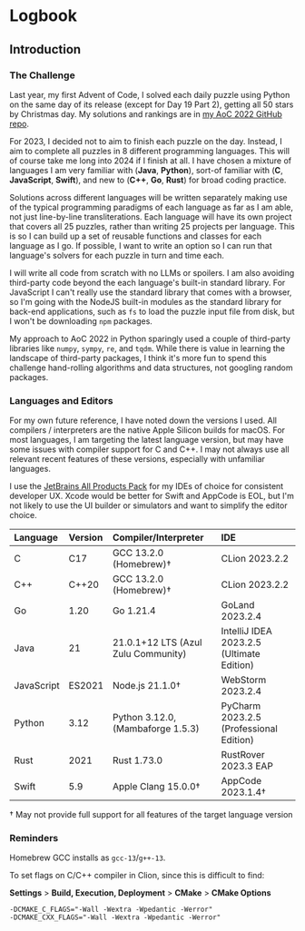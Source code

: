 # Logbook

## Introduction

### The Challenge

Last year, my first Advent of Code, I solved each daily puzzle using Python on the same day of its release (except for Day 19 Part 2), getting all 50 stars by Christmas day. My solutions and rankings are in [my AoC 2022 GitHub repo](https://github.com/leechristie/advent-of-code-2022).

For 2023, I decided not to aim to finish each puzzle on the day. Instead, I aim to complete all puzzles in 8 different programming languages. This will of course take me long into 2024 if I finish at all. I have chosen a mixture of languages I am very familiar with (**Java**, **Python**), sort-of familiar with (**C**, **JavaScript**, **Swift**), and new to (**C++**, **Go**, **Rust**) for broad coding practice.

Solutions across different languages will be written separately making use of the typical programming paradigms of each language as far as I am able, not just line-by-line transliterations. Each language will have its own project that covers all 25 puzzles, rather than writing 25 projects per language. This is so I can build up a set of reusable functions and classes for each language as I go. If possible, I want to write an option so I can run that language's solvers for each puzzle in turn and time each.

I will write all code from scratch with no LLMs or spoilers. I am also avoiding third-party code beyond the each language's built-in standard library.  For JavaScript I can't really use the standard library that comes with a browser, so I'm going with the NodeJS built-in modules as the standard library for back-end applications, such as `fs` to load the puzzle input file from disk, but I won't be downloading `npm` packages.

My approach to AoC 2022 in Python sparingly used a couple of third-party libraries like `numpy`, `sympy`, `re`, and `tqdm`. While there is value in learning the landscape of third-party packages, I think it's more fun to spend this challenge hand-rolling algorithms and data structures, not googling random packages.

### Languages and Editors

For my own future reference, I have noted down the versions I used. All compilers / interpreters are the native Apple Silicon builds for macOS. For most languages, I am targeting the latest language version, but may have some issues with compiler support for C and C++. I may not always use all relevant recent features of these versions, especially with unfamiliar languages.

I use the [JetBrains All Products Pack](https://www.jetbrains.com/all/) for my IDEs of choice for consistent developer UX. Xcode would be better for Swift and AppCode is EOL, but I'm not likely to use the UI builder or simulators and want to simplify the editor choice.

| Language   | Version | Compiler/Interpreter                | IDE                                       |
|:-----------|:--------|:------------------------------------|:------------------------------------------|
| C          | C17     | GCC 13.2.0 (Homebrew)†              | CLion 2023.2.2                            |
| C++        | C++20   | GCC 13.2.0 (Homebrew)†              | CLion 2023.2.2                            |
| Go         | 1.20    | Go 1.21.4                           | GoLand 2023.2.4                           |
| Java       | 21      | 21.0.1+12 LTS (Azul Zulu Community) | IntelliJ IDEA 2023.2.5 (Ultimate Edition) |
| JavaScript | ES2021  | Node.js 21.1.0†                     | WebStorm 2023.2.4                         |
| Python     | 3.12    | Python 3.12.0, (Mambaforge 1.5.3)   | PyCharm 2023.2.5 (Professional Edition)   |
| Rust       | 2021    | Rust 1.73.0                         | RustRover 2023.3 EAP                      |
| Swift      | 5.9     | Apple Clang 15.0.0†                 | AppCode 2023.1.4†                         |

† May not provide full support for all features of the target language version

### Reminders

Homebrew GCC installs as `gcc-13`/`g++-13`.

To set flags on C/C++ compiler in Clion, since this is difficult to find:

**Settings** > **Build, Execution, Deployment** > **CMake** > **CMake Options**
```
-DCMAKE_C_FLAGS="-Wall -Wextra -Wpedantic -Werror"
-DCMAKE_CXX_FLAGS="-Wall -Wextra -Wpedantic -Werror"
```
